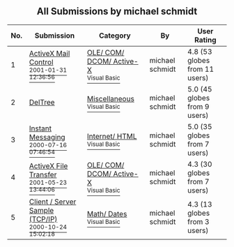 ﻿<div align="center">

## All Submissions by michael schmidt

</div>

No.  | Submission | Category | By   | User Rating
---- | ---------- | -------- | ---- | -----------
1 | [ActiveX Mail Control<br /><sup>2001-01-31 12:36:56</sup>](https://github.com/Planet-Source-Code/michael-schmidt-activex-mail-control__1-14874) | [OLE/ COM/ DCOM/ Active\-X<br /><sup>Visual Basic</sup>](../ByCategory/ole-com-dcom-active-x__1-29.md) | michael schmidt | 4.8 (53 globes from 11 users)
2 | [DelTree<br />](https://github.com/Planet-Source-Code/michael-schmidt-deltree__1-10399) | [Miscellaneous<br /><sup>Visual Basic</sup>](../ByCategory/miscellaneous__1-1.md) | michael schmidt | 5.0 (45 globes from 9 users)
3 | [Instant Messaging<br /><sup>2000-07-16 07:46:54</sup>](https://github.com/Planet-Source-Code/michael-schmidt-instant-messaging__1-9810) | [Internet/ HTML<br /><sup>Visual Basic</sup>](../ByCategory/internet-html__1-34.md) | michael schmidt | 5.0 (35 globes from 7 users)
4 | [ActiveX File Transfer<br /><sup>2001-05-23 13:44:06</sup>](https://github.com/Planet-Source-Code/michael-schmidt-activex-file-transfer__1-21942) | [OLE/ COM/ DCOM/ Active\-X<br /><sup>Visual Basic</sup>](../ByCategory/ole-com-dcom-active-x__1-29.md) | michael schmidt | 4.3 (30 globes from 7 users)
5 | [Client / Server Sample \(TCP/IP\)<br /><sup>2000-10-24 15:02:18</sup>](https://github.com/Planet-Source-Code/michael-schmidt-client-server-sample-tcp-ip__1-12270) | [Math/ Dates<br /><sup>Visual Basic</sup>](../ByCategory/math-dates__1-37.md) | michael schmidt | 4.3 (13 globes from 3 users)
